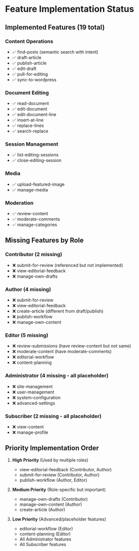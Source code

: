 # Feature Implementation Status

## Implemented Features (19 total)

### Content Operations
- ✅ find-posts (semantic search with intent)
- ✅ draft-article
- ✅ publish-article
- ✅ edit-draft
- ✅ pull-for-editing
- ✅ sync-to-wordpress

### Document Editing
- ✅ read-document
- ✅ edit-document
- ✅ edit-document-line
- ✅ insert-at-line
- ✅ replace-lines
- ✅ search-replace

### Session Management
- ✅ list-editing-sessions
- ✅ close-editing-session

### Media
- ✅ upload-featured-image
- ✅ manage-media

### Moderation
- ✅ review-content
- ✅ moderate-comments
- ✅ manage-categories

## Missing Features by Role

### Contributor (2 missing)
- ❌ submit-for-review (referenced but not implemented)
- ❌ view-editorial-feedback
- ❌ manage-own-drafts

### Author (4 missing) 
- ❌ submit-for-review
- ❌ view-editorial-feedback
- ❌ create-article (different from draft/publish)
- ❌ publish-workflow
- ❌ manage-own-content

### Editor (5 missing)
- ❌ review-submissions (have review-content but not same)
- ❌ moderate-content (have moderate-comments)
- ❌ editorial-workflow
- ❌ content-planning

### Administrator (4 missing - all placeholder)
- ❌ site-management
- ❌ user-management
- ❌ system-configuration  
- ❌ advanced-settings

### Subscriber (2 missing - all placeholder)
- ❌ view-content
- ❌ manage-profile

## Priority Implementation Order

1. **High Priority** (Used by multiple roles)
   - view-editorial-feedback (Contributor, Author)
   - submit-for-review (Contributor, Author)
   - publish-workflow (Author, Editor)

2. **Medium Priority** (Role-specific but important)
   - manage-own-drafts (Contributor)
   - manage-own-content (Author)
   - create-article (Author)

3. **Low Priority** (Advanced/placeholder features)
   - editorial-workflow (Editor)
   - content-planning (Editor)
   - All Administrator features
   - All Subscriber features